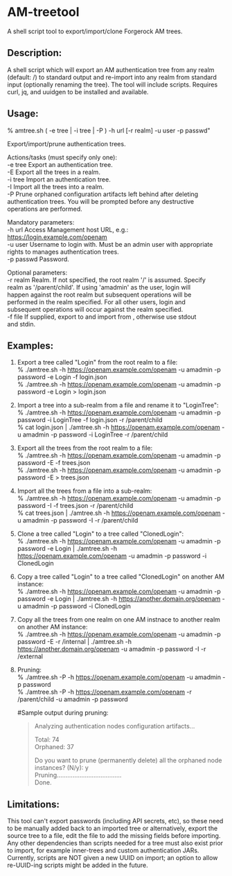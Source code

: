 # AM-treetool
A shell script tool to export/import/clone Forgerock AM trees.

## Description:
A shell script which will export an AM authentication tree from any realm (default: /) to standard output and re-import into any realm from standard input (optionally renaming the tree). The tool will include scripts. Requires curl, jq, and uuidgen to be installed and available.


## Usage: 
% amtree.sh ( -e tree | -i tree | -P ) -h url [-r realm] -u user -p passwd"  
  
Export/import/prune authentication trees.  
  
Actions/tasks (must specify only one):  
  -e tree   Export an authentication tree.  
  -E        Export all the trees in a realm.  
  -i tree   Import an authentication tree.  
  -I        Import all the trees into a realm.  
  -P        Prune orphaned configuration artifacts left behind after deleting  
            authentication trees. You will be prompted before any destructive  
            operations are performed.  
  
Mandatory parameters:  
  -h url    Access Management host URL, e.g.: https://login.example.com/openam  
  -u user   Username to login with. Must be an admin user with appropriate  
            rights to manages authentication trees.  
  -p passwd Password.  
  
Optional parameters:  
  -r realm  Realm. If not specified, the root realm '/' is assumed. Specify  
            realm as '/parent/child'. If using 'amadmin' as the user, login will  
            happen against the root realm but subsequent operations will be  
            performed in the realm specified. For all other users, login and  
            subsequent operations will occur against the realm specified.  
  -f file   If supplied, export to and import from <file>, otherwise use stdout  
            and stdin.  

## Examples:
1) Export a tree called "Login" from the root realm to a file:  
   % ./amtree.sh -h https://openam.example.com/openam -u amadmin -p password -e Login -f login.json  
   % ./amtree.sh -h https://openam.example.com/openam -u amadmin -p password -e Login > login.json  
  
2) Import a tree into a sub-realm from a file and rename it to "LoginTree":  
   % ./amtree.sh -h https://openam.example.com/openam -u amadmin -p password -i LoginTree -f login.json -r /parent/child  
   % cat login.json | ./amtree.sh -h https://openam.example.com/openam -u amadmin -p password -i LoginTree -r /parent/child  
  
3) Export all the trees from the root realm to a file:  
   % ./amtree.sh -h https://openam.example.com/openam -u amadmin -p password -E -f trees.json  
   % ./amtree.sh -h https://openam.example.com/openam -u amadmin -p password -E > trees.json  
  
4) Import all the trees from a file into a sub-realm:  
   % ./amtree.sh -h https://openam.example.com/openam -u amadmin -p password -I -f trees.json -r /parent/child  
   % cat trees.json | ./amtree.sh -h https://openam.example.com/openam -u amadmin -p password -I -r /parent/child  
  
5) Clone a tree called "Login" to a tree called "ClonedLogin":  
   % ./amtree.sh -h https://openam.example.com/openam -u amadmin -p password -e Login | ./amtree.sh -h https://openam.example.com/openam -u amadmin -p password -i ClonedLogin  
  
6) Copy a tree called "Login" to a tree called "ClonedLogin" on another AM instance:  
   % ./amtree.sh -h https://openam.example.com/openam -u amadmin -p password -e Login | ./amtree.sh -h https://another.domain.org/openam -u amadmin -p password -i ClonedLogin  
  
7) Copy all the trees from one realm on one AM instnace to another realm on another AM instance:  
   % ./amtree.sh -h https://openam.example.com/openam -u amadmin -p password -E -r /internal | ./amtree.sh -h https://another.domain.org/openam -u amadmin -p password -I -r /external  
  
8) Pruning:  
   % ./amtree.sh -P -h https://openam.example.com/openam -u amadmin -p password  
   % ./amtree.sh -P -h https://openam.example.com/openam -r /parent/child -u amadmin -p password  
  
   #Sample output during pruning:  
       
   > Analyzing authentication nodes configuration artifacts...  
   >   
   > Total:    74  
   > Orphaned: 37  
   >   
   > Do you want to prune (permanently delete) all the orphaned node instances? (N/y): y  
   > Pruning.....................................  
   > Done.
  
## Limitations:
This tool can't export passwords (including API secrets, etc), so these need to be manually added back to an imported tree or alternatively, export the source tree to a file, edit the file to add the missing fields before importing. Any other dependencies than scripts needed for a tree must also exist prior to import, for example inner-trees and custom authentication JARs. Currently, scripts are NOT given a new UUID on import; an option to allow re-UUID-ing scripts might be added in the future.
